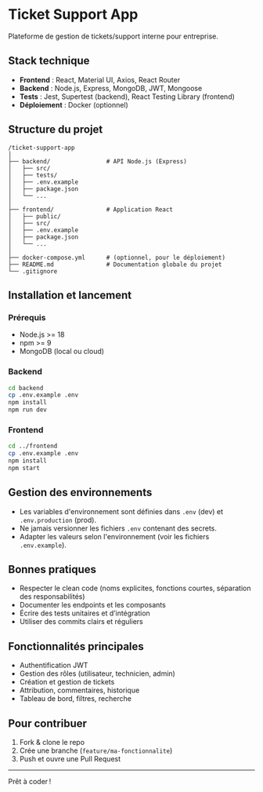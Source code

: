 # Ticket Support App

Plateforme de gestion de tickets/support interne pour entreprise.

## Stack technique

- **Frontend** : React, Material UI, Axios, React Router
- **Backend** : Node.js, Express, MongoDB, JWT, Mongoose
- **Tests** : Jest, Supertest (backend), React Testing Library (frontend)
- **Déploiement** : Docker (optionnel)

## Structure du projet

```
/ticket-support-app
│
├── backend/                # API Node.js (Express)
│   ├── src/
│   ├── tests/
│   ├── .env.example
│   ├── package.json
│   └── ...
│
├── frontend/               # Application React
│   ├── public/
│   ├── src/
│   ├── .env.example
│   ├── package.json
│   └── ...
│
├── docker-compose.yml      # (optionnel, pour le déploiement)
├── README.md               # Documentation globale du projet
└── .gitignore
```

## Installation et lancement

### Prérequis
- Node.js >= 18
- npm >= 9
- MongoDB (local ou cloud)

### Backend
```bash
cd backend
cp .env.example .env
npm install
npm run dev
```

### Frontend
```bash
cd ../frontend
cp .env.example .env
npm install
npm start
```

## Gestion des environnements
- Les variables d'environnement sont définies dans `.env` (dev) et `.env.production` (prod).
- Ne jamais versionner les fichiers `.env` contenant des secrets.
- Adapter les valeurs selon l'environnement (voir les fichiers `.env.example`).

## Bonnes pratiques
- Respecter le clean code (noms explicites, fonctions courtes, séparation des responsabilités)
- Documenter les endpoints et les composants
- Écrire des tests unitaires et d’intégration
- Utiliser des commits clairs et réguliers

## Fonctionnalités principales
- Authentification JWT
- Gestion des rôles (utilisateur, technicien, admin)
- Création et gestion de tickets
- Attribution, commentaires, historique
- Tableau de bord, filtres, recherche

## Pour contribuer
1. Fork & clone le repo
2. Crée une branche (`feature/ma-fonctionnalite`)
3. Push et ouvre une Pull Request

---

Prêt à coder ! 